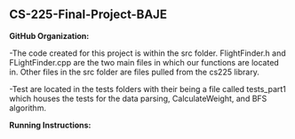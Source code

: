 ## CS-225-Final-Project-BAJE

<b>GitHub Organization:</b>
  
 -The code created for this project is within the src folder. FlightFinder.h and FLightFinder.cpp are the two main files in which our functions are located in. Other files in the src folder are files pulled from the cs225 library. 
 
 -Test are located in the tests folders with their being a file called tests_part1 which houses the tests for the data parsing, CalculateWeight, and BFS algorithm. 




<b>Running Instructions:</b>

